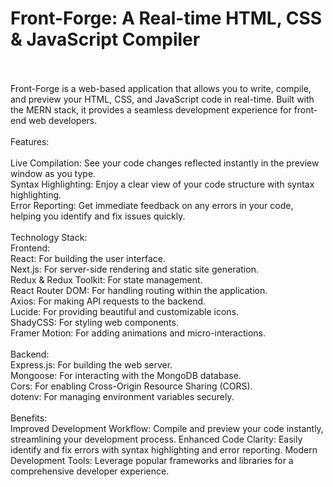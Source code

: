 # Front-Forge: A Real-time HTML, CSS & JavaScript Compiler
<br>
<br>
Front-Forge is a web-based application that allows you to write, compile, and preview your HTML, CSS, and JavaScript code in real-time. Built with the MERN stack, it provides a seamless development experience for front-end web developers.
<br>
<br>
Features:
<br>
<br>
Live Compilation: See your code changes reflected instantly in the preview window as you type.
<br>
Syntax Highlighting: Enjoy a clear view of your code structure with syntax highlighting.
<br>
Error Reporting: Get immediate feedback on any errors in your code, helping you identify and fix issues quickly.
<br>
<br>
Technology Stack:
<br>
Frontend:
<br>
React: For building the user interface.
<br>
Next.js: For server-side rendering and static site generation.
<br>
Redux & Redux Toolkit: For state management.
<br>
React Router DOM: For handling routing within the application.
<br>
Axios: For making API requests to the backend.
<br>
Lucide: For providing beautiful and customizable icons.
<br>
ShadyCSS: For styling web components.
<br>
Framer Motion: For adding animations and micro-interactions.
<br>
<br>
Backend:
<br>
Express.js: For building the web server.
<br>
Mongoose: For interacting with the MongoDB database.
<br>
Cors: For enabling Cross-Origin Resource Sharing (CORS).
<br>
dotenv: For managing environment variables securely.
<br>
<br>
Benefits:
<br>
Improved Development Workflow: Compile and preview your code instantly, streamlining your development process.
Enhanced Code Clarity: Easily identify and fix errors with syntax highlighting and error reporting.
Modern Development Tools: Leverage popular frameworks and libraries for a comprehensive developer experience.
<br><br>